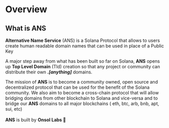 # Overview

## What is ANS

**Alternative Name Service** (ANS) is a Solana Protocol that allows to users create human readable domain names that can be used in place of a Public Key

A major step away from what has been built so far on Solana, **ANS** opens up **Top Level Domain** (Tld) creation so that any project or community can distribute their own _**.\[anything]**_ domains.

The mission of **ANS** is to become a community owned, open source and decentralized protocol that can be used for the benefit of the Solana community.  We also aim to become a cross-chain protocol that will allow bridging domains from other blockchain to Solana and vice-versa and to bridge our **ANS** domains to all major blockchains ( eth, btc, arb, bnb, apt, sui, etc)\
\
**ANS** is built by **Onsol Labs 🦾**
